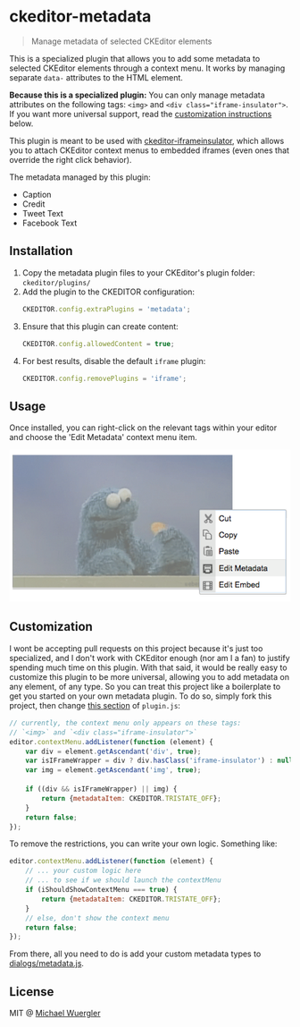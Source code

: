# ckeditor-metadata

> Manage metadata of selected CKEditor elements

This is a specialized plugin that allows you to add some metadata to selected CKEditor elements through a context menu. It works by managing
separate `data-` attributes to the HTML element.

**Because this is a specialized plugin:** You can only manage metadata
attributes on the following tags: `<img>` and `<div class="iframe-insulator">`. If you want more universal support, read the 
[customization instructions](https://github.com/radiovisual/ckeditor-metadata#customization) below.

This plugin is meant to be used with [ckeditor-iframeinsulator](https://github.com/radiovisual/ckeditor-iframeinsulator), which 
allows you to attach CKEditor context menus to embedded iframes (even ones that override the right click behavior).

The metadata managed by this plugin:

- Caption
- Credit
- Tweet Text
- Facebook Text

## Installation

1. Copy the metadata plugin files to your CKEditor's plugin folder: `ckeditor/plugins/`
2. Add the plugin to the CKEDITOR configuration:
    ```js
    CKEDITOR.config.extraPlugins = 'metadata';
    ```
3. Ensure that this plugin can create content:
    ```js
    CKEDITOR.config.allowedContent = true;
    ```
4. For best results, disable the default `iframe` plugin:
    ```js
    CKEDITOR.config.removePlugins = 'iframe';
    ```

## Usage

Once installed, you can right-click on the relevant tags within your editor and choose the 'Edit Metadata' context menu item.

![screenshot](media/screenshot.png)

## Customization

I wont be accepting pull requests on this project because it's just too specialized, and I don't work with CKEditor
enough (nor am I a fan) to justify spending much time on this plugin. With that said, it would be really easy
to customize this plugin to be more universal, allowing you to add metadata on any element, of any type. So you can treat 
this project like a boilerplate to get you started on your own metadata plugin. To do so, simply fork this project, then
change [this section](https://github.com/radiovisual/ckeditor-metadata/blob/master/plugin.js#L21) of `plugin.js`:

```js
// currently, the context menu only appears on these tags:
// `<img>` and `<div class="iframe-insulator">`
editor.contextMenu.addListener(function (element) {
    var div = element.getAscendant('div', true);
	var isIFrameWrapper = div ? div.hasClass('iframe-insulator') : null;
	var img = element.getAscendant('img', true);

	if ((div && isIFrameWrapper) || img) {
	    return {metadataItem: CKEDITOR.TRISTATE_OFF};
	}
	return false;
});
```

To remove the restrictions, you can write your own logic. Something like:

```js
editor.contextMenu.addListener(function (element) {
    // ... your custom logic here
    // ... to see if we should launch the contextMenu
    if (iShouldShowContextMenu === true) {
        return {metadataItem: CKEDITOR.TRISTATE_OFF};
    }
    // else, don't show the context menu
    return false;
});
```

From there, all you need to do is add your custom metadata types to [dialogs/metadata.js](https://github.com/radiovisual/ckeditor-metadata/blob/master/dialogs/metadata.js#L12).

## License

MIT @ [Michael Wuergler](http://numetriclabs.com)
